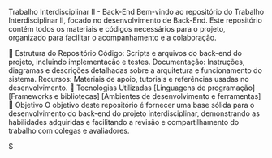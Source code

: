 Trabalho Interdisciplinar II - Back-End
Bem-vindo ao repositório do Trabalho Interdisciplinar II, focado no desenvolvimento de Back-End. Este repositório contém todos os materiais e códigos necessários para o projeto, organizado para facilitar o acompanhamento e a colaboração.

📁 Estrutura do Repositório
Código: Scripts e arquivos do back-end do projeto, incluindo implementação e testes.
Documentação: Instruções, diagramas e descrições detalhadas sobre a arquitetura e funcionamento do sistema.
Recursos: Materiais de apoio, tutoriais e referências usadas no desenvolvimento.
🚀 Tecnologias Utilizadas
[Linguagens de programação]
[Frameworks e bibliotecas]
[Ambientes de desenvolvimento e ferramentas]
📌 Objetivo
O objetivo deste repositório é fornecer uma base sólida para o desenvolvimento do back-end do projeto interdisciplinar, demonstrando as habilidades adquiridas e facilitando a revisão e compartilhamento do trabalho com colegas e avaliadores.

S